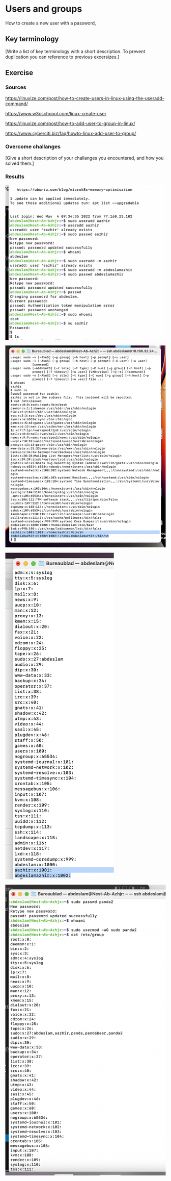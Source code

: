 # Users and groups

How to create a new user with a password, 

## Key terminology
[Write a list of key terminology with a short description. To prevent duplication you can reference to previous excersizes.]

## Exercise
### Sources
https://linuxize.com/post/how-to-create-users-in-linux-using-the-useradd-command/

https://www.w3cschoool.com/linux-create-user

https://linuxize.com/post/how-to-add-user-to-group-in-linux/

https://www.cyberciti.biz/faq/howto-linux-add-user-to-group/


### Overcome challanges
[Give a short description of your challanges you encountered, and how you solved them.]

### Results
![screenshot](../00_includes/linux4.png)

![screenshot](../00_includes/linux44.png)

![screenshot](../00_includes/linux444.png)


![screenshot](../00_includes/linux4444.png)